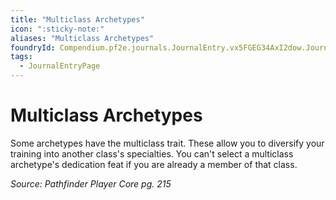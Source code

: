 ```yaml
---
title: "Multiclass Archetypes"
icon: ":sticky-note:"
aliases: "Multiclass Archetypes"
foundryId: Compendium.pf2e.journals.JournalEntry.vx5FGEG34AxI2dow.JournalEntryPage.OXXF5bZFVMXS9FZb
tags:
  - JournalEntryPage
---
```


# Multiclass Archetypes
Some archetypes have the multiclass trait. These allow you to diversify your training into another class's specialties. You can't select a multiclass archetype's dedication feat if you are already a member of that class.

_Source: Pathfinder Player Core pg. 215_